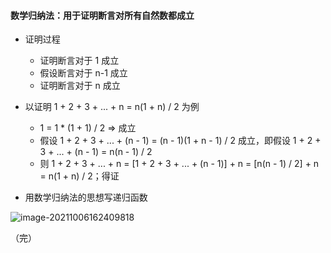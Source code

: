 #### 数学归纳法：用于证明断言对所有自然数都成立

- 证明过程
  - 证明断言对于 1 成立
  - 假设断言对于 n-1 成立
  - 证明断言对于 n 成立

- 以证明 1 + 2 + 3 + ... + n = n(1 + n) / 2 为例
  - 1 = 1 * (1 + 1) / 2 => 成立
  - 假设 1 + 2 + 3 + ... + (n - 1) = (n - 1)(1 + n - 1) / 2 成立，即假设 1 + 2 + 3 + ... + (n - 1) = n(n - 1) / 2
  - 则 1 + 2 + 3 + ... + n = [1 + 2 + 3 + ... + (n - 1)] + n = [n(n - 1) / 2] + n = n(1 + n) / 2；得证

- 用数学归纳法的思想写递归函数

![image-20211006162409818](https://aliyun-oss-lpj.oss-cn-qingdao.aliyuncs.com/images/by-picgo/image-20211006162409818.png)

（完）
